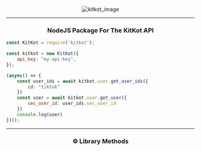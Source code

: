 <p align="center"><img src="https://kitkot.io/img/logo.png?width=128&height=128" alt="kitkot_image"/></p>

---
<h3 align="center">
	<p>
	NodeJS Package For The <a url="https://kitkot.io">KitKot</a> API
	</p>
</h3>

```js
const KitKot = require('kitkot');

const kitkot = new KitKot({
    api_key: "my-api-key",
});

(async() => {
    const user_ids = await kitkot.user.get_user_ids({
        id: "tiktok"
    })
    const user = await kitkot.user.get_user({
        sec_user_id: user_ids.sec_user_id
    })
    console.log(user)
})();
```
---
<h3 align="center">
	<p>
		⚙️ Library Methods
	</p>
</h3>
